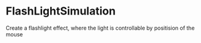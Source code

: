 # FlashLightSimulation
Create a flashlight effect, where the light is controllable by positision of the mouse
